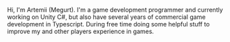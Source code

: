 
Hi, I'm Artemii (Megurt). I'm a game development programmer and currently working on Unity C#, but also have several years of commercial game development in Typescript. 
During free time doing some helpful stuff to improve my and other players experience in games.
<!--
**megurte/megurte** is a ✨ _special_ ✨ repository because its `README.md` (this file) appears on your GitHub profile.

Here are some ideas to get you started:

- 🔭 I’m currently working on ...
- 🌱 I’m currently learning ...
- 👯 I’m looking to collaborate on ...
- 🤔 I’m looking for help with ...
- 💬 Ask me about ...
- 📫 How to reach me: ...
- 😄 Pronouns: ...
- ⚡ Fun fact: ...
-->
